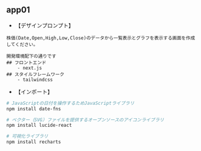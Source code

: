 ## app01
- 【デザインプロンプト】
```
株価(Date,Open,High,Low,Close)のデータから一覧表示とグラフを表示する画面を作成してください。

開発環境配下の通りです
## フロントエンド
    - next.js
## スタイルフレームワーク
    - tailwindcss
```

- 【インポート】
```sh
# JavaScriptの日付を操作するためJavaScriptライブラリ
npm install date-fns

# ベクター（SVG）ファイルを提供するオープンソースのアイコンライブラリ
npm install lucide-react

# 可視化ライブラリ
npm install recharts
```
